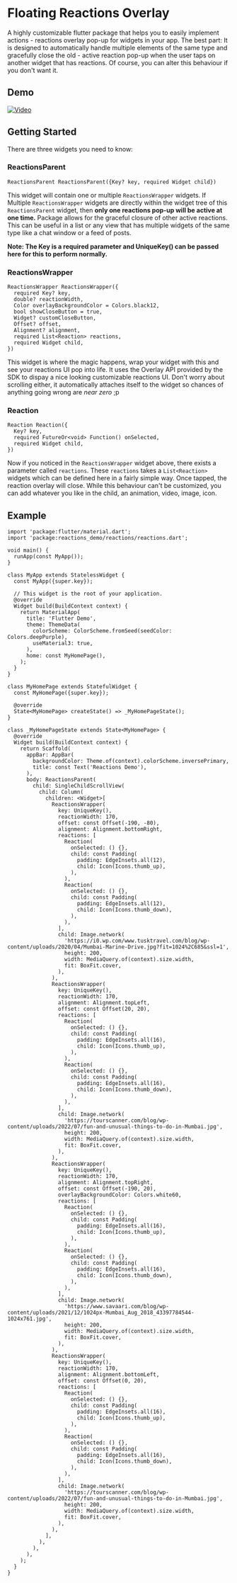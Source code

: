 # Floating Reactions Overlay

A highly customizable flutter package that helps you to easily implement actions - reactions overlay pop-up for widgets in your app. The best part: It is designed to automatically handle multiple elements of the same type and gracefully close the old - active reaction pop-up when the user taps on another widget that has reactions. Of course, you can alter this behaviour if you don't want it.

## Demo

[![Video](https://img.youtube.com/vi/htnJVyZE_kI/maxresdefault.jpg)](https://www.youtube.com/watch?v=htnJVyZE_kI)

## Getting Started

There are three widgets you need to know:

### ReactionsParent

```
ReactionsParent ReactionsParent({Key? key, required Widget child})
```

This widget will contain one or multiple `ReactionsWrapper` widgets. If Multiple `ReactionsWrapper` widgets are directly within the widget tree of this `ReactionsParent` widget, then **only one reactions pop-up will be active at one time.** Package allows for the graceful closure of other active reactions. This can be useful in a list or any view that has multiple widgets of the same type like a chat window or a feed of posts.

**Note: The Key is a required parameter and UniqueKey() can be passed here for this to perform normally.**


### ReactionsWrapper
```
ReactionsWrapper ReactionsWrapper({
  required Key? key,
  double? reactionWidth,
  Color overlayBackgroundColor = Colors.black12,
  bool showCloseButton = true,
  Widget? customCloseButton,
  Offset? offset,
  Alignment? alignment,
  required List<Reaction> reactions,
  required Widget child,
})
```

This widget is where the magic happens, wrap your widget with this and see your reactions UI pop into life. It uses the Overlay API provided by the SDK to dispay a nice looking customizable reactions UI. Don't worry about scrolling either, it automatically attaches itself to the widget so chances of anything going wrong are *near zero* ;p


### Reaction

```
Reaction Reaction({
  Key? key,
  required FutureOr<void> Function() onSelected,
  required Widget child,
})
```

Now if you noticed in the `ReactionsWrapper` widget above, there exists a parameter called `reactions`. These `reactions` takes a `List<Reaction>` widgets which can be defined here in a fairly simple way. Once tapped, the reaction overlay will close. While this behaviour can't be customized, you can add whatever you like in the child, an animation, video, image, icon.

## Example

```
import 'package:flutter/material.dart';
import 'package:reactions_demo/reactions/reactions.dart';

void main() {
  runApp(const MyApp());
}

class MyApp extends StatelessWidget {
  const MyApp({super.key});

  // This widget is the root of your application.
  @override
  Widget build(BuildContext context) {
    return MaterialApp(
      title: 'Flutter Demo',
      theme: ThemeData(
        colorScheme: ColorScheme.fromSeed(seedColor: Colors.deepPurple),
        useMaterial3: true,
      ),
      home: const MyHomePage(),
    );
  }
}

class MyHomePage extends StatefulWidget {
  const MyHomePage({super.key});

  @override
  State<MyHomePage> createState() => _MyHomePageState();
}

class _MyHomePageState extends State<MyHomePage> {
  @override
  Widget build(BuildContext context) {
    return Scaffold(
      appBar: AppBar(
        backgroundColor: Theme.of(context).colorScheme.inversePrimary,
        title: const Text('Reactions Demo'),
      ),
      body: ReactionsParent(
        child: SingleChildScrollView(
          child: Column(
            children: <Widget>[
              ReactionsWrapper(
                key: UniqueKey(),
                reactionWidth: 170,
                offset: const Offset(-190, -80),
                alignment: Alignment.bottomRight,
                reactions: [
                  Reaction(
                    onSelected: () {},
                    child: const Padding(
                      padding: EdgeInsets.all(12),
                      child: Icon(Icons.thumb_up),
                    ),
                  ),
                  Reaction(
                    onSelected: () {},
                    child: const Padding(
                      padding: EdgeInsets.all(12),
                      child: Icon(Icons.thumb_down),
                    ),
                  ),
                ],
                child: Image.network(
                  'https://i0.wp.com/www.tusktravel.com/blog/wp-content/uploads/2020/04/Mumbai-Marine-Drive.jpg?fit=1024%2C685&ssl=1',
                  height: 200,
                  width: MediaQuery.of(context).size.width,
                  fit: BoxFit.cover,
                ),
              ),
              ReactionsWrapper(
                key: UniqueKey(),
                reactionWidth: 170,
                alignment: Alignment.topLeft,
                offset: const Offset(20, 20),
                reactions: [
                  Reaction(
                    onSelected: () {},
                    child: const Padding(
                      padding: EdgeInsets.all(16),
                      child: Icon(Icons.thumb_up),
                    ),
                  ),
                  Reaction(
                    onSelected: () {},
                    child: const Padding(
                      padding: EdgeInsets.all(16),
                      child: Icon(Icons.thumb_down),
                    ),
                  ),
                ],
                child: Image.network(
                  'https://tourscanner.com/blog/wp-content/uploads/2022/07/fun-and-unusual-things-to-do-in-Mumbai.jpg',
                  height: 200,
                  width: MediaQuery.of(context).size.width,
                  fit: BoxFit.cover,
                ),
              ),
              ReactionsWrapper(
                key: UniqueKey(),
                reactionWidth: 170,
                alignment: Alignment.topRight,
                offset: const Offset(-190, 20),
                overlayBackgroundColor: Colors.white60,
                reactions: [
                  Reaction(
                    onSelected: () {},
                    child: const Padding(
                      padding: EdgeInsets.all(16),
                      child: Icon(Icons.thumb_up),
                    ),
                  ),
                  Reaction(
                    onSelected: () {},
                    child: const Padding(
                      padding: EdgeInsets.all(16),
                      child: Icon(Icons.thumb_down),
                    ),
                  ),
                ],
                child: Image.network(
                  'https://www.savaari.com/blog/wp-content/uploads/2021/12/1024px-Mumbai_Aug_2018_43397784544-1024x761.jpg',
                  height: 200,
                  width: MediaQuery.of(context).size.width,
                  fit: BoxFit.cover,
                ),
              ),
              ReactionsWrapper(
                key: UniqueKey(),
                reactionWidth: 170,
                alignment: Alignment.bottomLeft,
                offset: const Offset(0, 20),
                reactions: [
                  Reaction(
                    onSelected: () {},
                    child: const Padding(
                      padding: EdgeInsets.all(16),
                      child: Icon(Icons.thumb_up),
                    ),
                  ),
                  Reaction(
                    onSelected: () {},
                    child: const Padding(
                      padding: EdgeInsets.all(16),
                      child: Icon(Icons.thumb_down),
                    ),
                  ),
                ],
                child: Image.network(
                  'https://tourscanner.com/blog/wp-content/uploads/2022/07/fun-and-unusual-things-to-do-in-Mumbai.jpg',
                  height: 200,
                  width: MediaQuery.of(context).size.width,
                  fit: BoxFit.cover,
                ),
              ),
            ],
          ),
        ),
      ),
    );
  }
}

```